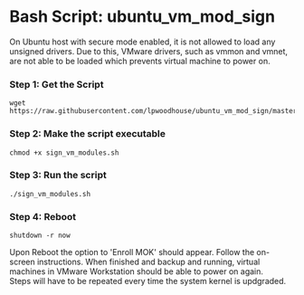 # Bash Script: ubuntu_vm_mod_sign
On Ubuntu host with secure mode enabled, it is not allowed to load any unsigned drivers. Due to this, VMware drivers, such as vmmon and vmnet, are not able to be loaded which prevents virtual machine to power on.

### Step 1: Get the Script
```shell
wget https://raw.githubusercontent.com/lpwoodhouse/ubuntu_vm_mod_sign/master/sign_vm_modules.sh
```
### Step 2: Make the script executable
```shell
chmod +x sign_vm_modules.sh
```
### Step 3: Run the script
```shell
./sign_vm_modules.sh
```
### Step 4: Reboot
```shell
shutdown -r now
```
Upon Reboot the option to 'Enroll MOK' should appear. Follow the on-screen instructions. When finished and backup and running, virtual machines in VMware Workstation should be able to power on again.<br>
Steps will have to be repeated every time the system kernel is updgraded.
